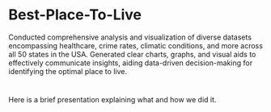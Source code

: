 # Best-Place-To-Live
Conducted comprehensive analysis and visualization of diverse datasets encompassing healthcare, crime rates, climatic conditions, and more across all 50 states in the USA. Generated clear charts, graphs, and visual aids to effectively communicate insights, aiding data-driven decision-making for identifying the optimal place to live.
#
Here is a brief presentation explaining what and how we did it.
